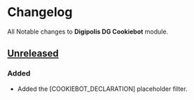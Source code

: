 # Changelog

All Notable changes to **Digipolis DG Cookiebot** module.

## [Unreleased]

### Added

* Added the [COOKIEBOT_DECLARATION] placeholder filter.

[8.x-1.0-alpha1]: https://github.com/digipolisgent/drupal_module_dg-cookiebot/releases/tag/8.x-1.0-alpha1
[Unreleased]: https://github.com/digipolisgent/drupal_module_dg-cookiebot/compare/8.x-1.x...8.x-1.x-dev
